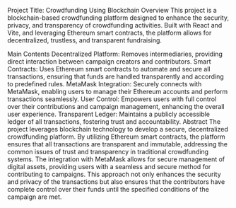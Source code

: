 Project Title: Crowdfunding Using Blockchain
Overview
This project is a blockchain-based crowdfunding platform designed to enhance the security, privacy, and transparency of crowdfunding activities. Built with React and Vite, and leveraging Ethereum smart contracts, the platform allows for decentralized, trustless, and transparent fundraising.

Main Contents
Decentralized Platform: Removes intermediaries, providing direct interaction between campaign creators and contributors.
Smart Contracts: Uses Ethereum smart contracts to automate and secure all transactions, ensuring that funds are handled transparently and according to predefined rules.
MetaMask Integration: Securely connects with MetaMask, enabling users to manage their Ethereum accounts and perform transactions seamlessly.
User Control: Empowers users with full control over their contributions and campaign management, enhancing the overall user experience.
Transparent Ledger: Maintains a publicly accessible ledger of all transactions, fostering trust and accountability.
Abstract
The project leverages blockchain technology to develop a secure, decentralized crowdfunding platform. By utilizing Ethereum smart contracts, the platform ensures that all transactions are transparent and immutable, addressing the common issues of trust and transparency in traditional crowdfunding systems. The integration with MetaMask allows for secure management of digital assets, providing users with a seamless and secure method for contributing to campaigns. This approach not only enhances the security and privacy of the transactions but also ensures that the contributors have complete control over their funds until the specified conditions of the campaign are met.
